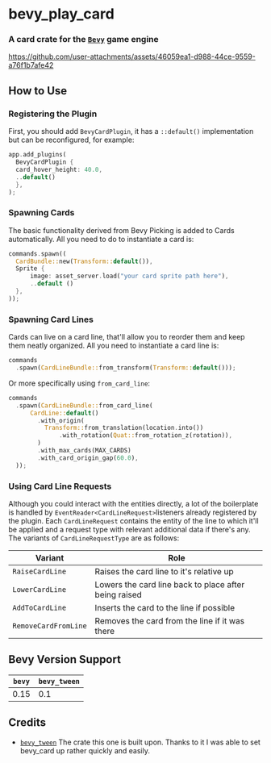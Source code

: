 # bevy_play_card
### A card crate for the [`Bevy`](https://bevyengine.org/) game engine


https://github.com/user-attachments/assets/46059ea1-d988-44ce-9559-a76f1b7afe42


## How to Use
### Registering the Plugin
First, you should add `BevyCardPlugin`, it has a `::default()` implementation but can be reconfigured, for example:
  ```rust
  app.add_plugins(
    BevyCardPlugin {
    card_hover_height: 40.0,
    ..default()
    },
  );
  ```

### Spawning Cards
The basic functionality derived from Bevy Picking is added to Cards automatically. 
All you need to do to instantiate a card is:
  ```rust
  commands.spawn((
    CardBundle::new(Transform::default()),
    Sprite {
        image: asset_server.load("your card sprite path here"),
        ..default ()
    },
  ));
  ```

### Spawning Card Lines
Cards can live on a card line, that'll allow you to reorder them and keep them neatly organized. 
All you need to instantiate a card line is:
  ```rust
  commands
    .spawn(CardLineBundle::from_transform(Transform::default()));
```
Or more specifically using `from_card_line`:
  ```rust
  commands
    .spawn(CardLineBundle::from_card_line(
        CardLine::default()
          .with_origin(
            Transform::from_translation(location.into())
                .with_rotation(Quat::from_rotation_z(rotation)),
          )
          .with_max_cards(MAX_CARDS)
          .with_card_origin_gap(60.0),
    ));
  ```

### Using Card Line Requests
Although you could interact with the entities directly, 
a lot of the boilerplate is handled by `EventReader<CardLineRequest>`listeners already registered by the plugin.
Each `CardLineRequest` contains the entity of the line to which it'll be applied and a request type with relevant additional data if there's any.
The variants of `CardLineRequestType` are as follows:

| Variant              | Role                                                  |
|----------------------|-------------------------------------------------------|
| `RaiseCardLine`      | Raises the card line to it's relative up              |
| `LowerCardLine`      | Lowers the card line back to place after being raised |
| `AddToCardLine`      | Inserts the card to the line if possible              |
| `RemoveCardFromLine` | Removes the card from the line if it was there        |


## Bevy Version Support
| `bevy` | `bevy_tween` |
|--------|--------------|
| 0.15   | 0.1          |

## Credits
- [`bevy_tween`](https://github.com/Multirious/bevy_tween)
  The crate this one is built upon. Thanks to it I was able to set bevy_card up rather quickly and easily.
